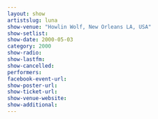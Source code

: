 ```yaml
---
layout: show
artistslug: luna
show-venue: "Howlin Wolf, New Orleans LA, USA"
show-setlist: 
show-date: 2000-05-03
category: 2000
show-radio: 
show-lastfm: 
show-cancelled: 
performers: 
facebook-event-url: 
show-poster-url: 
show-ticket-url: 
show-venue-website: 
show-additional: 
---
```


